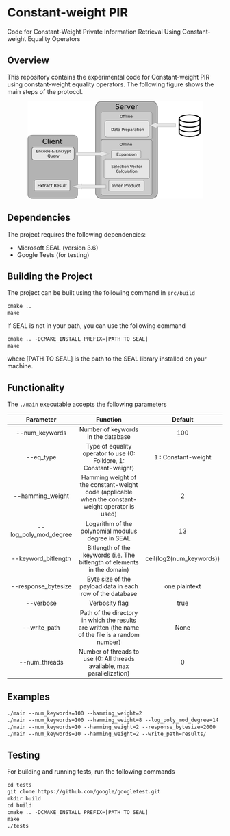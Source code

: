# Constant-weight PIR

Code for Constant-Weight Private Information Retrieval Using Constant-weight Equality Operators

## Overview

This repository contains the experimental code for Constant-weight PIR using constant-weight equality operators. The following figure shows the main steps of the protocol.

<p align="center">
  <img src="pir.png" />
</p>

## Dependencies
The project requires the following dependencies:
* Microsoft SEAL (version 3.6)
* Google Tests (for testing)
## Building the Project
The project can be built using the following command in ```src/build```
```
cmake ..
make 
```

If SEAL is not in your path, you can use the following command
```
cmake .. -DCMAKE_INSTALL_PREFIX=[PATH TO SEAL]
make
```
where [PATH TO SEAL] is the path to the SEAL library installed on your machine.


## Functionality
The ```./main``` executable accepts the following parameters


Parameter                   | Function                                                                                            | Default 
:-------------------------: | :-------------------------------------------------------------------------------------------------: | :--------------------:
--num_keywords              | Number of keywords in the database                                                                  | 100
--eq_type                   | Type of equality operator to use (0: Folklore, 1: Constant-weight)                                  | 1 : Constant-weight
--hamming_weight            | Hamming weight of the constant-weight code (applicable when the constant-weight operator is used)   | 2
--log_poly_mod_degree       | Logarithm of the polynomial modulus degree in SEAL                                                  | 13
--keyword_bitlength         | Bitlength of the keywords (i.e. The bitlength of elements in the domain)                            | ceil(log2(num_keywords))
--response_bytesize         | Byte size of the payload data in each row of the database                                           | one plaintext
--verbose                   | Verbosity flag                                                                                      | true
--write_path                | Path of the directory in which the results are written (the name of the file is a random number)    | None
--num_threads               | Number of threads to use (0: All threads available, max parallelization)                            | 0

## Examples
```
./main --num_keywords=100 --hamming_weight=2
./main --num_keywords=100 --hamming_weight=8 --log_poly_mod_degree=14
./main --num_keywords=10 --hamming_weight=2 --response_bytesize=2000
./main --num_keywords=10 --hamming_weight=2 --write_path=results/
```

## Testing
For building and running tests, run the following commands
```
cd tests
git clone https://github.com/google/googletest.git
mkdir build
cd build
cmake .. -DCMAKE_INSTALL_PREFIX=[PATH TO SEAL]
make
./tests
```